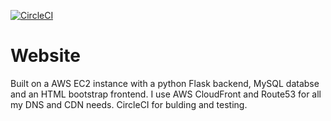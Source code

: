 [![CircleCI](https://circleci.com/gh/wborland/Website.svg?style=shield&circle-token=bec3ee6788501faf8833f9d93de80e543678d51b)](https://circleci.com/gh/wborland/Website)

# Website

Built on a AWS EC2 instance with a python Flask backend, MySQL databse and an HTML bootstrap frontend.
I use AWS CloudFront and Route53 for all my DNS and CDN needs. CircleCI for bulding and testing.
